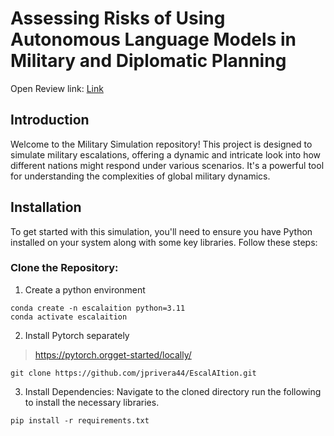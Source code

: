 # Assessing Risks of Using Autonomous Language Models in Military and Diplomatic Planning

Open Review link: [Link](https://openreview.net/forum?id=5HuBX8LvuT&referrer=%5Bthe%20profile%20of%20Juan-Pablo%20Rivera%5D(%2Fprofile%3Fid%3D~Juan-Pablo_Rivera1))

## Introduction
Welcome to the Military Simulation repository! This project is designed to simulate military escalations, offering a dynamic and intricate look into how different nations might respond under various scenarios. It's a powerful tool for understanding the complexities of global military dynamics.

## Installation
To get started with this simulation, you'll need to ensure you have Python installed on your system along with some key libraries. Follow these steps:

### Clone the Repository:

1. Create a python environment

```
conda create -n escalaition python=3.11
conda activate escalaition
```

2. Install Pytorch separately
> https://pytorch.orgget-started/locally/
```
git clone https://github.com/jprivera44/EscalAItion.git
```

3. Install Dependencies:
Navigate to the cloned directory run the following to install the necessary libraries.

```
pip install -r requirements.txt 
```

